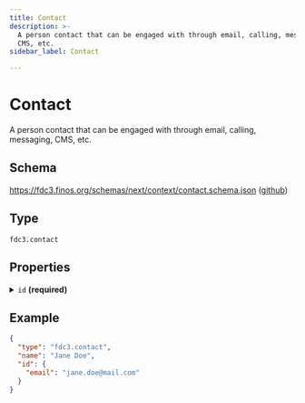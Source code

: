 ```yaml
---
title: Contact
description: >-
  A person contact that can be engaged with through email, calling, messaging,
  CMS, etc.
sidebar_label: Contact

---
```


# Contact

A person contact that can be engaged with through email, calling, messaging, CMS, etc.

## Schema

<https://fdc3.finos.org/schemas/next/context/contact.schema.json> ([github](https://github.com/finos/FDC3/tree/main/schemas/context/contact.schema.json))

## Type

`fdc3.contact`

## Properties

<details>
  <summary><code>id</code> <strong>(required)</strong></summary>

**type**: `object`

**Subproperties:**

<details>
  <summary><code>email</code></summary>

**type**: `string`

The email address for the contact

</details>

<details>
  <summary><code>FDS_ID</code></summary>

**type**: `string`

FactSet Permanent Identifier representing the contact

</details>

Identifiers that relate to the Contact represented by this context

</details>

## Example

```json
{
  "type": "fdc3.contact",
  "name": "Jane Doe",
  "id": {
    "email": "jane.doe@mail.com"
  }
}
```


